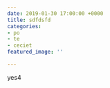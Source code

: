 ```yaml
---
date: 2019-01-30 17:00:00 +0000
title: sdfdsfd
categories:
- po
- te
- ceciet
featured_image: ''

---
```

yes4